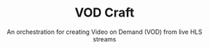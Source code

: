 <div align="center">
  <h1>VOD Craft</h1>
  <p>An orchestration for creating Video on Demand (VOD) from live HLS streams</p>
</div>
